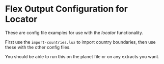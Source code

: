 # Flex Output Configuration for Locator

These are config file examples for use with the *locator* functionality.

First use the `import-countries.lua` to import country boundaries, then
use these with the other config files.

You should be able to run this on the planet file or on any extracts you want.

